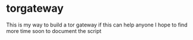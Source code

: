 # torgateway

This is my way to build a tor gateway if this can help anyone
I hope to find more time soon to document the script
